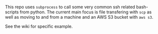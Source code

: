 This repo uses `subprocess` to call some very common ssh related bash-scripts from python.
The current main focus is file transfering with `scp` as well as moving to and from a 
machine and an AWS S3 bucket with `aws s3`.

See the wiki for specific example.
